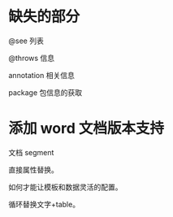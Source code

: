 # 缺失的部分 

@see 列表

@throws 信息

annotation 相关信息

package 包信息的获取

# 添加 word 文档版本支持

文档 segment 

直接属性替换。

如何才能让模板和数据灵活的配置。

循环替换文字+table。